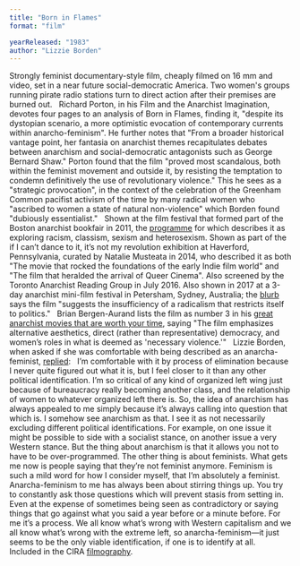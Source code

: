 ```yaml
---
title: "Born in Flames"
format: "film"

yearReleased: "1983"
author: "Lizzie Borden"
---
```

Strongly feminist documentary-style film,  cheaply filmed on 16 mm and video, set in a near future  social-democratic America. Two women's groups running pirate radio  stations turn to direct action after their premises are burned out. 
 
Richard Porton, in his Film and the  Anarchist Imagination, devotes four pages to an analysis of  Born in Flames, finding it, "despite its dystopian scenario, a  more optimistic evocation of contemporary currents within  anarcho-feminism". He further notes that "From a broader historical  vantage point, her fantasia on anarchist themes recapitulates  debates between anarchism and social-democratic antagonists such as  George Bernard Shaw." Porton found that the film "proved most  scandalous, both within the feminist movement and outside it, by  resisting the temptation to condemn definitively the use of  revolutionary violence." This he sees as a "strategic provocation",  in the context of the celebration of the Greenham Common pacifist  activism of the time by many radical women who "ascribed to women a  state of natural non-violence" which Borden found "dubiously  essentialist."
 
Shown at the film festival that formed part of  the Boston anarchist bookfair in 2011, the <a href="http://web.archive.org/web/20120503045118/http:/bostonanarchistbookfair.org/film-festival"> programme</a> for which describes it as exploring racism, classism,  sexism and heterosexism. Shown as part of the if I can’t dance  to it, it’s not my revolution exhibition at Haverford,  Pennsylvania, curated by Natalie Musteata in 2014, who described it  as both "The movie that rocked the foundations of the early Indie  film world" and "The film that heralded the arrival of Queer  Cinema". Also screened by the Toronto Anarchist Reading Group in  July 2016. Also shown in 2017 at a 3-day anarchist mini-film  festival in Petersham, Sydney, Australia; the <a href="http://www.jura.org.au/node/2938">blurb</a> says the film  "suggests the insufficiency of a radicalism that restricts itself to  politics."
 
Brian Bergen-Aurand lists the film as number 3  in his <a href="http://www.tasteofcinema.com/2015/20-great-anarchist-movies-that-are-worth-your-time/3/"> great anarchist movies that are worth your time</a>, saying "The  film emphasizes alternative aesthetics, direct (rather than  representative) democracy, and women’s roles in what is deemed as  'necessary violence.'"
 
Lizzie Borden, when asked if she was  comfortable with being described as an anarcha-feminist, <a href="http://www.kersplebedeb.com/mystuff/video/review/lizzie_borden.html"> replied</a>:
 
I’m comfortable with it by process of  elimination because I never quite figured out what it is, but I feel  closer to it than any other political identification. I’m so  critical of any kind of organized left wing just because of  bureaucracy really becoming another class, and the relationship of  women to whatever organized left there is. So, the idea of anarchism  has always appealed to me simply because it’s always calling into  question that which is. I somehow see anarchism as that. I see it as  not necessarily excluding different political identifications. For  example, on one issue it might be possible to side with a socialist  stance, on another issue a very Western stance. But the thing about  anarchism is that it allows you not to have to be over-programmed.  The other thing is about feminists. What gets me now is people  saying that they’re not feminist anymore. Feminism is such a mild  word for how I consider myself, that I’m absolutely a feminist.  Anarcha-feminism to me has always been about stirring things up. You  try to constantly ask those questions which will prevent stasis from  setting in. Even at the expense of sometimes being seen as  contradictory or saying things that go against what you said a year  before or a minute before. For me it’s a process. We all know what’s  wrong with Western capitalism and we all know what’s wrong with the  extreme left, so anarcha-feminism—it just seems to be the only  viable identification, if one is to identify at all.
  
 Included in the CIRA <a href="biblio.htm#CIRA">filmography</a>.
 